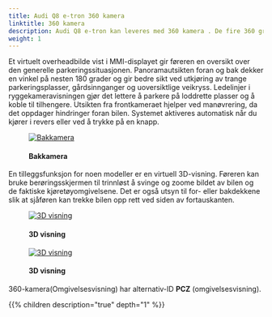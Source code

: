 ```yaml
---
title: Audi Q8 e-tron 360 kamera
linktitle: 360 kamera
description: Audi Q8 e-tron kan leveres med 360 kamera . De fire 360 graders kameraene på kjøretøyet skanner umiddelbar nærhet og viser hindringer innenfor. Sjåfører kan velge mellom ulike visninger som forenkler parkering og manøvrering.
weight: 1
---
```

<!-- markdownlint-disable MD033 -->
Et virtuelt overheadbilde vist i MMI-displayet gir føreren en oversikt over den generelle parkeringssituasjonen. Panoramautsikten foran og bak dekker en vinkel på nesten 180 grader og gir bedre sikt ved utkjøring av trange parkeringsplasser, gårdsinnganger og uoversiktlige veikryss. Ledelinjer i ryggekameravisningen gjør det lettere å parkere på loddrette plasser og å koble til tilhengere. Utsikten fra frontkameraet hjelper ved manøvrering, da det oppdager hindringer foran bilen. Systemet aktiveres automatisk når du kjører i revers eller ved å trykke på en knapp.

<figure>
    <a href="https://media.electrichasgoneaudi.net/multimedia/models/e-tron/technology/drivingassistance/360camera/camerarear.jpg">
        <img src="https://media.electrichasgoneaudi.net/multimedia/models/e-tron/technology/drivingassistance/360camera/camerarears.jpg"
        alt="Bakkamera" title="Bakkamera">
    </a>
    <figcaption><h4>Bakkamera</h4></figcaption>
</figure>

En tilleggsfunksjon for noen modeller er en virtuell 3D-visning. Føreren kan bruke berøringsskjermen til trinnløst å svinge og zoome bildet av bilen og de faktiske kjøretøyomgivelsene. Det er også utsyn til for- eller bakdekkene slik at sjåføren kan trekke bilen opp rett ved siden av fortauskanten.

<figure>
    <a href="https://media.electrichasgoneaudi.net/multimedia/models/e-tron/technology/drivingassistance/360camera/camera3d.jpg">
        <img src="https://media.electrichasgoneaudi.net/multimedia/models/e-tron/technology/drivingassistance/360camera/camera3ds.jpg"
        alt="3D visning" title="3D visning">
    </a>
    <figcaption><h4>3D visning</h4></figcaption>
</figure>

<figure>
    <a href="https://media.electrichasgoneaudi.net/multimedia/models/e-tron/technology/drivingassistance/360camera/camera3d_2.jpg">
        <img src="https://media.electrichasgoneaudi.net/multimedia/models/e-tron/technology/drivingassistance/360camera/camera3d_2s.jpg"
        alt="3D visning" title="3D visning">
    </a>
    <figcaption><h4>3D visning</h4></figcaption>
</figure>

360-kamera(Omgivelsesvisning) har alternativ-ID **PCZ** (omgivelsesvisning).

{{% children description="true" depth="1" %}}
